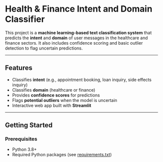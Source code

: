 # Health & Finance Intent and Domain Classifier

This project is a **machine learning-based text classification system** that predicts the **intent** and **domain** of user messages in the healthcare and finance sectors. It also includes confidence scoring and basic outlier detection to flag uncertain predictions.

---

## Features

- Classifies **intent** (e.g., appointment booking, loan inquiry, side effects inquiry)
- Classifies **domain** (healthcare or finance)
- Provides **confidence scores** for predictions
- Flags **potential outliers** when the model is uncertain
- Interactive web app built with **Streamlit**

---

## Getting Started

### Prerequisites

- Python 3.8+
- Required Python packages (see [requirements.txt](requirements.txt))
